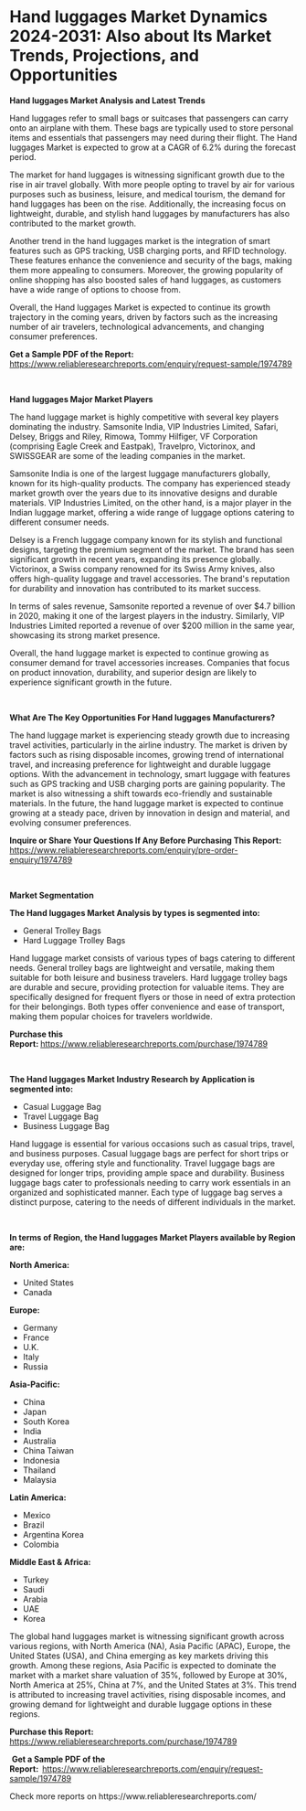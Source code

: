 <p><h1>Hand luggages Market Dynamics 2024-2031: Also about Its Market Trends, Projections, and Opportunities</h1></p><p><strong>Hand luggages Market Analysis and Latest Trends</strong></p>
<p><p>Hand luggages refer to small bags or suitcases that passengers can carry onto an airplane with them. These bags are typically used to store personal items and essentials that passengers may need during their flight. The Hand luggages Market is expected to grow at a CAGR of 6.2% during the forecast period.</p><p>The market for hand luggages is witnessing significant growth due to the rise in air travel globally. With more people opting to travel by air for various purposes such as business, leisure, and medical tourism, the demand for hand luggages has been on the rise. Additionally, the increasing focus on lightweight, durable, and stylish hand luggages by manufacturers has also contributed to the market growth.</p><p>Another trend in the hand luggages market is the integration of smart features such as GPS tracking, USB charging ports, and RFID technology. These features enhance the convenience and security of the bags, making them more appealing to consumers. Moreover, the growing popularity of online shopping has also boosted sales of hand luggages, as customers have a wide range of options to choose from.</p><p>Overall, the Hand luggages Market is expected to continue its growth trajectory in the coming years, driven by factors such as the increasing number of air travelers, technological advancements, and changing consumer preferences.</p></p>
<p><strong>Get a Sample PDF of the Report:&nbsp;</strong> <a href="https://www.reliableresearchreports.com/enquiry/request-sample/1974789">https://www.reliableresearchreports.com/enquiry/request-sample/1974789</a></p>
<p>&nbsp;</p>
<p><strong>Hand luggages Major Market Players</strong></p>
<p><p>The hand luggage market is highly competitive with several key players dominating the industry. Samsonite India, VIP Industries Limited, Safari, Delsey, Briggs and Riley, Rimowa, Tommy Hilfiger, VF Corporation (comprising Eagle Creek and Eastpak), Travelpro, Victorinox, and SWISSGEAR are some of the leading companies in the market.</p><p>Samsonite India is one of the largest luggage manufacturers globally, known for its high-quality products. The company has experienced steady market growth over the years due to its innovative designs and durable materials. VIP Industries Limited, on the other hand, is a major player in the Indian luggage market, offering a wide range of luggage options catering to different consumer needs.</p><p>Delsey is a French luggage company known for its stylish and functional designs, targeting the premium segment of the market. The brand has seen significant growth in recent years, expanding its presence globally. Victorinox, a Swiss company renowned for its Swiss Army knives, also offers high-quality luggage and travel accessories. The brand's reputation for durability and innovation has contributed to its market success.</p><p>In terms of sales revenue, Samsonite reported a revenue of over $4.7 billion in 2020, making it one of the largest players in the industry. Similarly, VIP Industries Limited reported a revenue of over $200 million in the same year, showcasing its strong market presence.</p><p>Overall, the hand luggage market is expected to continue growing as consumer demand for travel accessories increases. Companies that focus on product innovation, durability, and superior design are likely to experience significant growth in the future.</p></p>
<p>&nbsp;</p>
<p><strong>What Are The Key Opportunities For Hand luggages Manufacturers?</strong></p>
<p><p>The hand luggage market is experiencing steady growth due to increasing travel activities, particularly in the airline industry. The market is driven by factors such as rising disposable incomes, growing trend of international travel, and increasing preference for lightweight and durable luggage options. With the advancement in technology, smart luggage with features such as GPS tracking and USB charging ports are gaining popularity. The market is also witnessing a shift towards eco-friendly and sustainable materials. In the future, the hand luggage market is expected to continue growing at a steady pace, driven by innovation in design and material, and evolving consumer preferences.</p></p>
<p><strong>Inquire or Share Your Questions If Any Before Purchasing This Report:</strong> <a href="https://www.reliableresearchreports.com/enquiry/pre-order-enquiry/1974789">https://www.reliableresearchreports.com/enquiry/pre-order-enquiry/1974789</a></p>
<p>&nbsp;</p>
<p><strong>Market Segmentation</strong></p>
<p><strong>The Hand luggages Market Analysis by types is segmented into:</strong></p>
<p><ul><li>General Trolley Bags</li><li>Hard Luggage Trolley Bags</li></ul></p>
<p><p>Hand luggage market consists of various types of bags catering to different needs. General trolley bags are lightweight and versatile, making them suitable for both leisure and business travelers. Hard luggage trolley bags are durable and secure, providing protection for valuable items. They are specifically designed for frequent flyers or those in need of extra protection for their belongings. Both types offer convenience and ease of transport, making them popular choices for travelers worldwide.</p></p>
<p><strong>Purchase this Report:&nbsp;</strong><a href="https://www.reliableresearchreports.com/purchase/1974789">https://www.reliableresearchreports.com/purchase/1974789</a></p>
<p>&nbsp;</p>
<p><strong>The Hand luggages Market Industry Research by Application is segmented into:</strong></p>
<p><ul><li>Casual Luggage Bag</li><li>Travel Luggage Bag</li><li>Business Luggage Bag</li></ul></p>
<p><p>Hand luggage is essential for various occasions such as casual trips, travel, and business purposes. Casual luggage bags are perfect for short trips or everyday use, offering style and functionality. Travel luggage bags are designed for longer trips, providing ample space and durability. Business luggage bags cater to professionals needing to carry work essentials in an organized and sophisticated manner. Each type of luggage bag serves a distinct purpose, catering to the needs of different individuals in the market.</p></p>
<p>&nbsp;</p>
<p><strong>In terms of Region, the Hand luggages Market Players available by Region are:</strong></p>
<p>
    <p> <strong> North America: </strong>
        <ul>
            <li>United States</li>
            <li>Canada</li>
        </ul>
        </p> 
    <p> <strong> Europe: </strong>
        <ul>
            <li>Germany</li>
            <li>France</li>
            <li>U.K.</li>
            <li>Italy</li>
            <li>Russia</li>
        </ul>
        </p> 
    <p> <strong> Asia-Pacific: </strong>
        <ul>
            <li>China</li>
            <li>Japan</li>
            <li>South Korea</li>
            <li>India</li>
            <li>Australia</li>
            <li>China Taiwan</li>
            <li>Indonesia</li>
            <li>Thailand</li>
            <li>Malaysia</li>
        </ul>
        </p> 
    <p> <strong> Latin America: </strong>
        <ul>
            <li>Mexico</li>
            <li>Brazil</li>
            <li>Argentina Korea</li>
            <li>Colombia</li>
        </ul>
        </p> 
    <p> <strong> Middle East & Africa: </strong>
        <ul>
            <li>Turkey</li>
            <li>Saudi</li>
            <li>Arabia</li>
            <li>UAE</li>
            <li>Korea</li>
        </ul>
    </p>
    </p>
<p><p>The global hand luggages market is witnessing significant growth across various regions, with North America (NA), Asia Pacific (APAC), Europe, the United States (USA), and China emerging as key markets driving this growth. Among these regions, Asia Pacific is expected to dominate the market with a market share valuation of 35%, followed by Europe at 30%, North America at 25%, China at 7%, and the United States at 3%. This trend is attributed to increasing travel activities, rising disposable incomes, and growing demand for lightweight and durable luggage options in these regions.</p></p>
<p><strong>Purchase this Report: </strong><a href="https://www.reliableresearchreports.com/purchase/1974789">https://www.reliableresearchreports.com/purchase/1974789</a></p>
<p>&nbsp;<strong>Get a Sample PDF of the Report:&nbsp;&nbsp;</strong><a href="https://www.reliableresearchreports.com/enquiry/request-sample/1974789">https://www.reliableresearchreports.com/enquiry/request-sample/1974789</a></p>
<p><strong></strong></p>
<p>Check more reports on https://www.reliableresearchreports.com/</p>